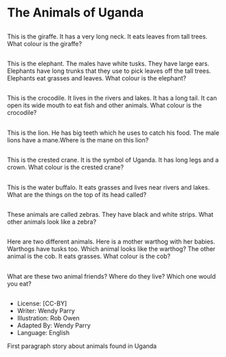 # The Animals of Uganda

##
This is the giraffe. It has a very
long neck. It eats leaves from
tall trees. What colour is the
giraffe?

##
This is the elephant. The males have white
tusks. They have large ears. Elephants have
long trunks that they use to pick leaves off the
tall trees. Elephants eat grasses and leaves.
What colour is the elephant?

##
This is the crocodile. It lives in
the rivers and lakes. It has a
long tail. It can open its wide
mouth to eat fish and other
animals. What colour is the
crocodile?

##
This is the lion. He has big teeth
which he uses to catch his food.
The male lions have a
mane.Where is the mane on
this lion?

##
This is the crested crane. It is
the symbol of Uganda. It has
long legs and a crown. What
colour is the crested crane?

##
This is the water buffalo. It eats grasses and
lives near rivers and lakes. What are the things
on the top of its head called?

##
These animals are called
zebras. They have black and
white strips. What other
animals look like a zebra?

##
Here are two different animals. Here is a
mother warthog with her babies. Warthogs
have tusks too. Which animal looks like the
warthog? The other animal is the cob. It eats
grasses. What colour is the cob?

##
What are these two animal friends? Where do
they live? Which one would you eat?

##
* License: [CC-BY]
* Writer: Wendy Parry
* Illustration: Rob Owen
* Adapted By: Wendy Parry
* Language: English

First paragraph story about animals found in Uganda
